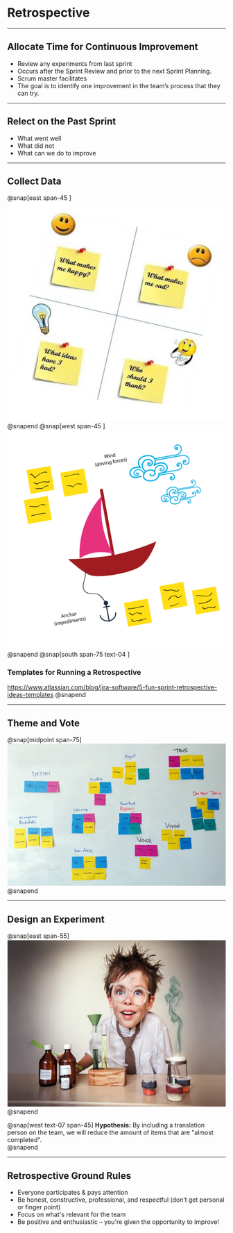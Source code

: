 # Retrospective

---
## Allocate Time for Continuous Improvement
- Review any experiments from last sprint
- Occurs after the Sprint Review and prior to the next Sprint Planning.
- Scrum master facilitates
- The goal is to identify one improvement in the team’s process that they can try.


---
## Relect on the Past Sprint
- What went well
- What did not
- What can we do to improve

---
## Collect Data
@snap[east span-45 ]
![](assets/img/retrospective-mad-glad-sad.png)
@snapend
@snap[west span-45 ]
![](assets/img/retrospective-wind-in-sails.png)
@snapend
@snap[south span-75 text-04 ]
### Templates for Running a Retrospective
https://www.atlassian.com/blog/jira-software/5-fun-sprint-retrospective-ideas-templates
@snapend


---
## Theme and Vote
@snap[midpoint span-75]
![](assets/img/retrospective-vote.png)
@snapend

---
## Design an Experiment
@snap[east span-55]
![](assets/img/experiment.png)
@snapend

@snap[west text-07 span-45]
**Hypothesis:**
By including a translation person on the team, we will reduce the amount of items that are "almost completed".  
@snapend

---
## Retrospective Ground Rules
- Everyone participates & pays attention
- Be honest, constructive, professional, and respectful (don’t get personal or finger point)
- Focus on what's relevant for the team
- Be positive and enthusiastic – you're given the opportunity to improve!
